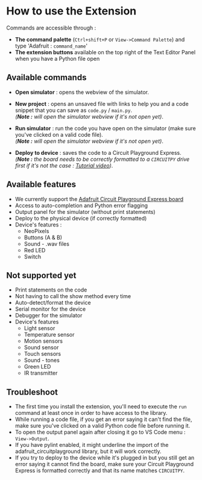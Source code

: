 # How to use the Extension

Commands are accessible through :

- **The command palette** (`Ctrl+shift+P` or `View->Command Palette`) and type 'Adafruit : `command_name`'
- **The extension buttons** available on the top right of the Text Editor Panel when you have a Python file open

## Available commands

- **Open simulator** : opens the webview of the simulator.
- **New project** : opens an unsaved file with links to help you and a code snippet that you can save as `code.py` / `main.py`.  
  _(**Note :** will open the simulator webview if it's not open yet)_.

- **Run simulator** : run the code you have open on the simulator (make sure you've clicked on a valid code file).  
  _(**Note :** will open the simulator webview if it's not open yet)_.
- **Deploy to device** : saves the code to a Circuit Playground Express.  
  _(**Note :** the board needs to be correctly formatted to a `CIRCUITPY` drive first if it's not the case : [Tutorial video](https://www.youtube.com/watch?v=TIcq6sr7EmY))_.

## Available features

- We currently support the [Adafruit Circuit Playground Express board](https://www.adafruit.com/product/3333)
- Access to auto-completion and Python error flagging
- Output panel for the simulator (without print statements)
- Deploy to the physical device (if correctly formatted)
- Device's features :
  - NeoPixels
  - Buttons (A & B)
  - Sound - .wav files
  - Red LED
  - Switch

## Not supported yet

- Print statements on the code
- Not having to call the show method every time
- Auto-detect/format the device
- Serial monitor for the device
- Debugger for the simulator
- Device's features
  - Light sensor
  - Temperature sensor
  - Motion sensors
  - Sound sensor
  - Touch sensors
  - Sound - tones
  - Green LED
  - IR transmitter

## Troubleshoot

- The first time you install the extension, you'll need to execute the `run` command at least once in order to have access to the library.
- While running a code file, if you get an error saying it can't find the file, make sure you've clicked on a valid Python code file before running it.
- To open the output panel again after closing it go to VS Code menu : `View->Output`.
- If you have pylint enabled, it might underline the import of the adafruit_circuitplayground library, but it will work correctly.
- If you try to deploy to the device while it's plugged in but you still get an error saying it cannot find the board, make sure your Circuit Playground Express is formatted correctly and that its name matches `CIRCUITPY`.
